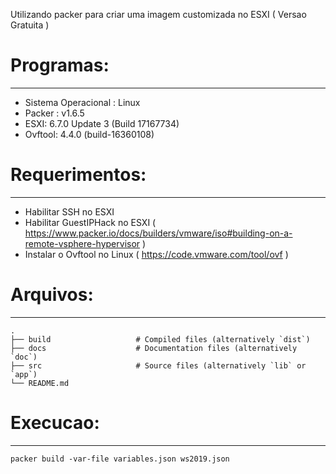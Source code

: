 
Utilizando packer para criar uma imagem customizada no ESXI ( Versao Gratuita )

# Programas:
--------
- Sistema Operacional : Linux
- Packer : v1.6.5
- ESXI: 6.7.0 Update 3 (Build 17167734)
- Ovftool: 4.4.0 (build-16360108)


# Requerimentos:
--------
- Habilitar SSH no ESXI
- Habilitar GuestIPHack no ESXI ( https://www.packer.io/docs/builders/vmware/iso#building-on-a-remote-vsphere-hypervisor )
- Instalar o Ovftool no Linux ( https://code.vmware.com/tool/ovf )

# Arquivos:
--------

    .
    ├── build                   # Compiled files (alternatively `dist`)
    ├── docs                    # Documentation files (alternatively `doc`)
    ├── src                     # Source files (alternatively `lib` or `app`)
    └── README.md


# Execucao:
--------
    packer build -var-file variables.json ws2019.json
